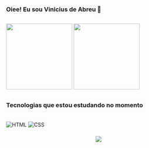 ### Oiee! Eu sou Vinicius de Abreu 🔆
 
##


<div>
 <img height="180em" src="https://github-readme-stats.vercel.app/api/top-langs/?username=viniciusabpr&layout=compact&langs_count=7&theme=dark"/>
 <img height="180em" widthe=100 src="https://github-readme-stats.vercel.app/api?username=viniciusabpr&theme=dark"/>
 </div>
            
##

### Tecnologias que estou estudando no momento 

<div style="display: inline_block"><br/>
   <img align="center" alt="HTML" src="https://img.shields.io/badge/HTML5-E34F26?style=for-the-badge&logo=html5&logoColor=white" />
   <img align="center" alt="CSS" src="https://img.shields.io/badge/CSS3-1572B6?style=for-the-badge&logo=css3&logoColor=white" />
</div>

### 

<div align="center">
<img src="https://user-images.githubusercontent.com/85382714/198354316-f803bf23-7c86-49aa-955a-7c6910ac49d8.gif"/>
</div>
